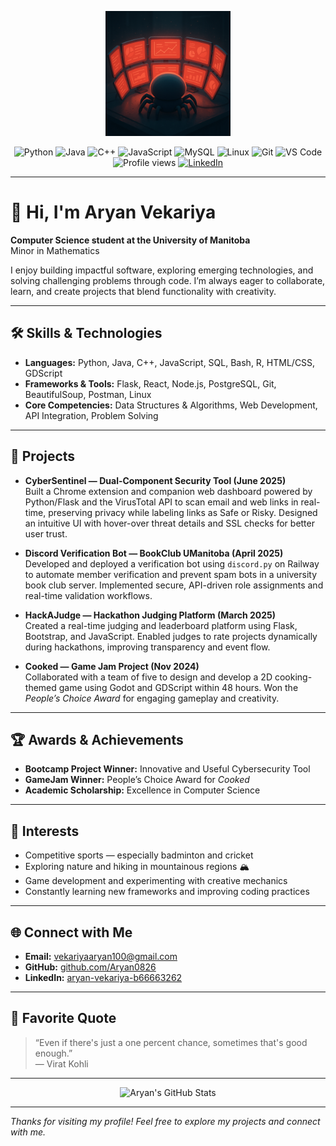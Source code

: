<!-- Profile Picture -->
<p align="center">
  <img src="./Github-Readme-Profile.png" alt="Profile Spider" width="200"/>
</p>

<!-- Badges Section -->
<p align="center">
  <!-- Languages -->
  <img src="https://img.shields.io/badge/Python-3776AB?style=for-the-badge&logo=python&logoColor=white" alt="Python"/>
  <img src="https://img.shields.io/badge/Java-007396?style=for-the-badge&logo=java&logoColor=white" alt="Java"/>
  <img src="https://img.shields.io/badge/C++-00599C?style=for-the-badge&logo=cplusplus&logoColor=white" alt="C++"/>
  <img src="https://img.shields.io/badge/JavaScript-F7DF1E?style=for-the-badge&logo=javascript&logoColor=black" alt="JavaScript"/>
  <img src="https://img.shields.io/badge/MySQL-4479A1?style=for-the-badge&logo=mysql&logoColor=white" alt="MySQL"/>
  <!-- Tools/Frameworks -->
  <img src="https://img.shields.io/badge/Linux-FCC624?style=for-the-badge&logo=linux&logoColor=black" alt="Linux"/>
  <img src="https://img.shields.io/badge/Git-F05032?style=for-the-badge&logo=git&logoColor=white" alt="Git"/>
  <img src="https://img.shields.io/badge/VS%20Code-0078d7?style=for-the-badge&logo=visualstudiocode&logoColor=white" alt="VS Code"/>
  <!-- Visitors -->
  <img src="https://komarev.com/ghpvc/?username=Aryan0826&style=for-the-badge" alt="Profile views"/>
  <!-- LinkedIn -->
  <a href="https://www.linkedin.com/in/aryan-vekariya-b66663262/">
    <img src="https://img.shields.io/badge/LinkedIn-0A66C2?style=for-the-badge&logo=linkedin&logoColor=white" alt="LinkedIn"/>
  </a>
</p>

---

# 👋 Hi, I'm Aryan Vekariya

**Computer Science student at the University of Manitoba**  
Minor in Mathematics

I enjoy building impactful software, exploring emerging technologies, and solving challenging problems through code. I’m always eager to collaborate, learn, and create projects that blend functionality with creativity.

---

## 🛠️ Skills & Technologies

- **Languages:** Python, Java, C++, JavaScript, SQL, Bash, R, HTML/CSS, GDScript  
- **Frameworks & Tools:** Flask, React, Node.js, PostgreSQL, Git, BeautifulSoup, Postman, Linux  
- **Core Competencies:** Data Structures & Algorithms, Web Development, API Integration, Problem Solving  

---

## 🚀 Projects

- **CyberSentinel — Dual-Component Security Tool (June 2025)**  
  Built a Chrome extension and companion web dashboard powered by Python/Flask and the VirusTotal API to scan email and web links in real-time, preserving privacy while labeling links as Safe or Risky. Designed an intuitive UI with hover-over threat details and SSL checks for better user trust.

- **Discord Verification Bot — BookClub UManitoba (April 2025)**  
  Developed and deployed a verification bot using `discord.py` on Railway to automate member verification and prevent spam bots in a university book club server. Implemented secure, API-driven role assignments and real-time validation workflows.

- **HackAJudge — Hackathon Judging Platform (March 2025)**  
  Created a real-time judging and leaderboard platform using Flask, Bootstrap, and JavaScript. Enabled judges to rate projects dynamically during hackathons, improving transparency and event flow.

- **Cooked — Game Jam Project (Nov 2024)**  
  Collaborated with a team of five to design and develop a 2D cooking-themed game using Godot and GDScript within 48 hours. Won the *People’s Choice Award* for engaging gameplay and creativity.

---

## 🏆 Awards & Achievements

- **Bootcamp Project Winner:** Innovative and Useful Cybersecurity Tool  
- **GameJam Winner:** People’s Choice Award for *Cooked*  
- **Academic Scholarship:** Excellence in Computer Science  

---

## 🎯 Interests

- Competitive sports — especially badminton and cricket  
- Exploring nature and hiking in mountainous regions 🏔️  
- Game development and experimenting with creative mechanics  
- Constantly learning new frameworks and improving coding practices  

---

## 🌐 Connect with Me

- **Email:** vekariyaaryan100@gmail.com   
- **GitHub:** [github.com/Aryan0826](https://github.com/Aryan0826)  
- **LinkedIn:** [aryan-vekariya-b66663262](https://www.linkedin.com/in/aryan-vekariya-b66663262/)

---

## 💬 Favorite Quote

> “Even if there's just a one percent chance, sometimes that's good enough.”  
> — Virat Kohli

---

<!-- GitHub Stats (optional) -->

<p align="center">
  <img src="https://github-readme-stats.vercel.app/api?username=Aryan0826&show_icons=true&theme=radical" alt="Aryan's GitHub Stats"/>
</p>


---

_Thanks for visiting my profile! Feel free to explore my projects and connect with me._
